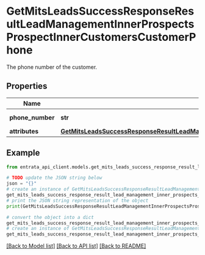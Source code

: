 # GetMitsLeadsSuccessResponseResultLeadManagementInnerProspectsProspectInnerCustomersCustomerPhone

The phone number of the customer.

## Properties

Name | Type | Description | Notes
------------ | ------------- | ------------- | -------------
**phone_number** | **str** | The phone number. | [optional] 
**attributes** | [**GetMitsLeadsSuccessResponseResultLeadManagementInnerProspectsProspectInnerCustomersCustomerPhoneAttributes**](GetMitsLeadsSuccessResponseResultLeadManagementInnerProspectsProspectInnerCustomersCustomerPhoneAttributes.md) |  | [optional] 

## Example

```python
from entrata_api_client.models.get_mits_leads_success_response_result_lead_management_inner_prospects_prospect_inner_customers_customer_phone import GetMitsLeadsSuccessResponseResultLeadManagementInnerProspectsProspectInnerCustomersCustomerPhone

# TODO update the JSON string below
json = "{}"
# create an instance of GetMitsLeadsSuccessResponseResultLeadManagementInnerProspectsProspectInnerCustomersCustomerPhone from a JSON string
get_mits_leads_success_response_result_lead_management_inner_prospects_prospect_inner_customers_customer_phone_instance = GetMitsLeadsSuccessResponseResultLeadManagementInnerProspectsProspectInnerCustomersCustomerPhone.from_json(json)
# print the JSON string representation of the object
print(GetMitsLeadsSuccessResponseResultLeadManagementInnerProspectsProspectInnerCustomersCustomerPhone.to_json())

# convert the object into a dict
get_mits_leads_success_response_result_lead_management_inner_prospects_prospect_inner_customers_customer_phone_dict = get_mits_leads_success_response_result_lead_management_inner_prospects_prospect_inner_customers_customer_phone_instance.to_dict()
# create an instance of GetMitsLeadsSuccessResponseResultLeadManagementInnerProspectsProspectInnerCustomersCustomerPhone from a dict
get_mits_leads_success_response_result_lead_management_inner_prospects_prospect_inner_customers_customer_phone_from_dict = GetMitsLeadsSuccessResponseResultLeadManagementInnerProspectsProspectInnerCustomersCustomerPhone.from_dict(get_mits_leads_success_response_result_lead_management_inner_prospects_prospect_inner_customers_customer_phone_dict)
```
[[Back to Model list]](../README.md#documentation-for-models) [[Back to API list]](../README.md#documentation-for-api-endpoints) [[Back to README]](../README.md)


